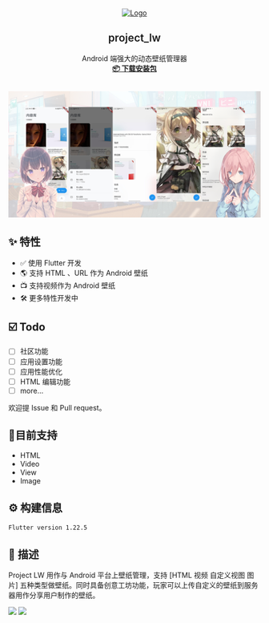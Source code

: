 <br />
<p align="center">
  <a href="https://music.qier222.com" target="blank">
    <img src="https://flutter.dev/images/flutter-mono-81x100.png" alt="Logo" width="156" height="156">
  </a>
  <h2 align="center" style="font-weight: 600">project_lw</h2>

  <p align="center">
    Android 端强大的动态壁纸管理器
    <br />
    <a href="https://github.com/AugustToko/project_lw/suites/1910039621/artifacts/37523581" target="blank"><strong>📦️ 下载安装包</strong></a>
    <br />
    <br />
  </p>
</p>

<img src="https://raw.githubusercontent.com/AugustToko/project_lw/master/screenshots/tpp.png">

## ✨ 特性

- ✅ 使用 Flutter 开发
- 🌎️ 支持 HTML 、URL 作为 Android 壁纸
- 📺 支持视频作为 Android 壁纸
- 🛠 更多特性开发中


## ☑️ Todo

- [ ] 社区功能
- [ ] 应用设置功能
- [ ] 应用性能优化
- [ ] HTML 编辑功能
- [ ] more...

欢迎提 Issue 和 Pull request。


## 🚧目前支持
- HTML  
- Video  
- View  
- Image  


## ⚙️ 构建信息
```shell script
Flutter version 1.22.5
```


## 👀 描述
Project LW 用作与 Android 平台上壁纸管理，支持 [HTML 视频 自定义视图 图片] 五种类型做壁纸。同时具备创意工坊功能，玩家可以上传自定义的壁纸到服务器用作分享用户制作的壁纸。


<img src="https://github.com/AugustToko/project_lw/blob/master/screenshots/demo.gif?raw=true" height="640" >
<img src="https://github.com/AugustToko/project_lw/blob/master/screenshots/demo2.gif?raw=true" height="640" >
